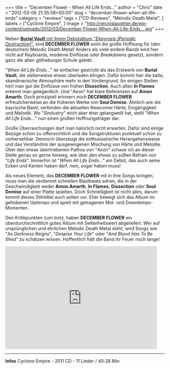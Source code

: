 +++
title = "December Flower - When All Life Ends..."
author = "Chris"
date = "2012-03-06 21:35:58+00:00"
slug = "december-flower-when-all-life-ends"
category = "reviews"
tags = ["CD-Reviews", "Melodic Death Metal", ]
labels = ["Cyclone Empire", ]
image = "http://necroslaughter.de/wp-content/uploads/2012/03/December-Flower-When-All-Life-Ends....jpg"
+++

Neben <a href="http://necroslaughter.de/2012/01/burial-vault-ekpyrosis-periodic-destruction/" title="Burial Vault – Ekpyrosis (Periodic Destruction)">**Burial Vault** mit ihrem Debütalbum "_Ekpyrosis (Periodic Destruction)_"</a>, sind **DECEMBER FLOWER** wohl die große Hoffnung für (den deutschen) Melodic Death Metal! Anders als viele andere Bands wird hier nicht auf Keyboards, moderne Einflüsse oder Breakdowns gesetzt, sondern ganz die alten götheburger Schule gelebt.

"_When All Life Ends..._" ist einfacher gestrickt als das Erstwerk von **Burial Vault**, die stellenweise etwas überladen klingen. Dafür kommt hier die kalte, skandinavische Atmosphäre mehr in den Vordergrund. An einigen Stellen hört man gut die Einflüsse von frühen **Dissection**. Auch alten **In Flames** erkennt man gelegentlich. Und "_Aeon_" hat klare Referenzen auf **Amon Amarth**. Doch prinzipiell erinnern mich **DECEMBER FLOWER** erfreulicherweise an die früheren Werke von **Soul Demise**. Ähnlich wie die bayrische Band, verbinden die aktuellen Newcomer Härte, Eingängigkeit und Melodik. Wo "_Sindustry_" mich aber eher gelangweilt hat, stellt "_When All Life Ends..._" nun einen großen Hoffnungsträger dar.

Große Überraschungen darf man natürlich nicht erwarten. Dafür sind einige Bezüge schon zu offensichtlich und die Songstrukturen punktuell schon zu vorhersehbar. Dennoch überzeugt die enthusiastische Herangehensweise und das Verständnis der ausgewogenen Mischung von Härte und Melodie. Über den etwas übertriebenen Pathos von "_Aeon_" schaue ich an dieser Stelle genau so gerne hinweg, wie über den etwas zu süßen Refrain von "_Life Ends_". Immerhin ist "_When All Life Ends..._" ein Debüt, das auch seine Ecken und Kanten haben darf, nein, sogar haben muss!

Als neues Element, das **DECEMBER FLOWER** mit in ihre Songs bringen, muss man die verdammt schnellen Blastbeats sehen, die in der Geschwindigkeit weder **Amon Amarth**, **In Flames**, **Dissection** oder **Soul Demise** auf einer Platte spielten. Doch Schnelligkeit ist nicht alles, darum kommt dieses Stilmittel auch selten vor. Eher bewegt sich das Album im gehobenen Uptempo und spielt mit getragenen Mid- und Downtempo-Momenten.

Den Kritikpunkten zum trotz, haben **DECEMBER FLOWER** ein überdurchschnittlich gutes Album mit Seltenheitswert abgeliefert. Wer auf ursprünglichen und ehrlichen Melodic Death Metal steht, wird Songs wie "_As Darkness Reigns_", "_Despise Your Life_" oder "_And Blood Has To Be Shed_" zu schätzen wissen. Hoffentlich hält die Band ihr Feuer noch lange!

<iframe allowfullscreen="" frameborder="0" height="325" src="http://www.youtube.com/embed/ynyze-oG46w" width="479"></iframe>



---
**Infos**
Cyclone Empire - 2011
CD - 11 Lieder / 40:28 Min.
